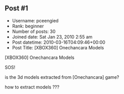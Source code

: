 ## Post #1
- Username: pceengied
- Rank: beginner
- Number of posts: 30
- Joined date: Sat Jan 23, 2010 2:55 am
- Post datetime: 2010-03-16T04:09:46+00:00
- Post Title: [XBOX360] Onechancara Models

[XBOX360] Onechancara Models

SOS!  

is the 3d models extracted from [Onechancara] game?

how to extract models ???
